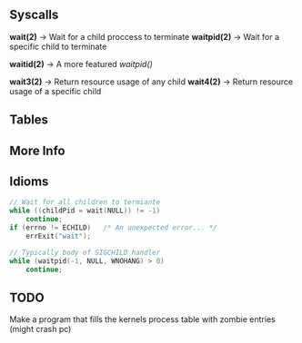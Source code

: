 ## Syscalls

**wait(2)** -> Wait for a child proccess to terminate
**waitpid(2)** -> Wait for a specific child to terminate

**waitid(2)** -> A more featured *waitpid()*

**wait3(2)** -> Return resource usage of any child
**wait4(2)** -> Return resource usage of a specific child

## Tables
## More Info

## Idioms

```c
// Wait for all children to termiante
while ((childPid = wait(NULL)) != -1)
    continue;
if (errno != ECHILD)   /* An unexpected error... */
    errExit("wait");

// Typically body of SIGCHILD handler
while (waitpid(-1, NULL, WNOHANG) > 0)
    continue;
```


## TODO

Make a program that fills the kernels process table with zombie entries (might
crash pc)
